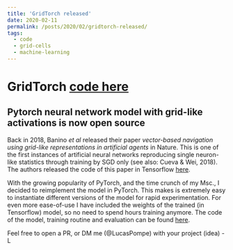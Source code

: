 ```yaml
---
title: 'GridTorch released'
date: 2020-02-11
permalink: /posts/2020/02/gridtorch-released/
tags:
  - code
  - grid-cells
  - machine-learning
---
```


# GridTorch [code here](https://github.com/LPompe/gridtorch)
## Pytorch neural network model with grid-like activations is now open source
Back in 2018, Banino <em>et al</em> released their paper <em>vector-based navigation using grid-like representations in artificial agents</em> in Nature. This is one of the first instances of artificial neural networks reproducing single neuron-like statistics through training by SGD only (see also: Cueva & Wei, 2018). The authors released the code of this paper in Tensorflow [here](https://github.com/deepmind/grid-cells). 

With the growing popularity of PyTorch, and the time crunch of my Msc., I decided to reimplement the model in PyTorch. This makes is extremely easy to instantiate different versions of the model for rapid experimentation. For even more ease-of-use I have included the weights of the trained (in Tensorflow) model, so no need to spend hours training anymore. The code of the model, training routine and evaluation can be found [here](https://github.com/LPompe/gridtorch). 

Feel free to open a PR, or DM me (@LucasPompe) with your project (idea)
-L
